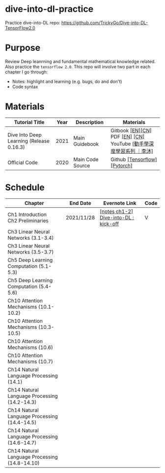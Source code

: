 # dive-into-dl-practice
Practice dive-into-DL repo: https://github.com/TrickyGo/Dive-into-DL-TensorFlow2.0 



# Purpose 

Review Deep leanrning and fundamental mathematical knowledge related. Also practice the `tensorflow 2.0`. This repo will involve two part in each chapter I go through:

* Notes: highlight and learning (e.g. bugs, do and don't)
* Code syntax



# Materials

| Tutorial Title                                 | Year | Description      | Materials                                                    |
| ---------------------------------------------- | ---- | ---------------- | ------------------------------------------------------------ |
| Dive Into Deep Learning (Release 0.16.3)<br /> | 2021 | Main Guidebook   | Gitbook [[EN]](https://www.d2l.ai/)[[CN]](https://zh.d2l.ai/)<br />PDF [[EN]](https://d2l.ai/d2l-en.pdf) [[CN]](https://zh.d2l.ai/d2l-zh.pdf)<br />YouTube [[動手學深度學習系列 ｜李沐]](https://www.youtube.com/watch?v=kGktiYF5upk&list=PLLbeS1kM6teJqdFzw1ICHfa4a1y0hg8Ax) |
| Official Code                                  | 2020 | Main Code Source | Github [[Tensorflow]](https://trickygo.github.io/Dive-into-DL-TensorFlow2.0/#/)<br />[[Pytorch]](https://tangshusen.me/Dive-into-DL-PyTorch/#/) |



# Schedule

| Chapter                                       | End Date   | Evernote Link                                                | Code |
| --------------------------------------------- | ---------- | ------------------------------------------------------------ | ---- |
| Ch1 Introduction <br />Ch2 Preliminaries      | 2021/11/28 | [[notes ch1-2] Dive-into-DL : kick-off](https://www.evernote.com/shard/s416/sh/ea4fcaa2-63ff-902f-7a7c-64414004f6d1/4a2d31836ccce9dd2be9d19b44c5603b) | V    |
| Ch3 Linear Neural Networks (3.1-3.4)          |            |                                                              |      |
| Ch3 Linear Neural Networks (3.5-3.7)          |            |                                                              |      |
| Ch5 Deep Learning Computation (5.1-5.3)       |            |                                                              |      |
| Ch5 Deep Learning Computation (5.4-5.6)       |            |                                                              |      |
| Ch10 Attention Mechanisms (10.1-10.2)         |            |                                                              |      |
| Ch10 Attention Mechanisms (10.3-10.5)         |            |                                                              |      |
| Ch10 Attention Mechanisms (10.6)              |            |                                                              |      |
| Ch10 Attention Mechanisms (10.7)              |            |                                                              |      |
| Ch14 Natural Language Processing (14.1)       |            |                                                              |      |
| Ch14 Natural Language Processing (14.2-14.3)  |            |                                                              |      |
| Ch14 Natural Language Processing (14.4-14.5)  |            |                                                              |      |
| Ch14 Natural Language Processing (14.6-14.7)  |            |                                                              |      |
| Ch14 Natural Language Processing (14.8-14.10) |            |                                                              |      |

